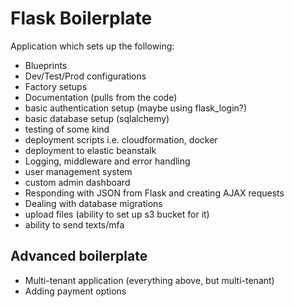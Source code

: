 # Flask Boilerplate

Application which sets up the following:
* Blueprints
* Dev/Test/Prod configurations
* Factory setups
* Documentation (pulls from the code)
* basic authentication setup (maybe using flask_login?)
* basic database setup (sqlalchemy)
* testing of some kind 
* deployment scripts i.e. cloudformation, docker
* deployment to elastic beanstalk
* Logging, middleware and error handling
* user management system
* custom admin dashboard
* Responding with JSON from Flask and creating AJAX requests
* Dealing with database migrations
* upload files (ability to set up s3 bucket for it)
* ability to send texts/mfa


## Advanced boilerplate
* Multi-tenant application (everything above, but multi-tenant)
* Adding payment options